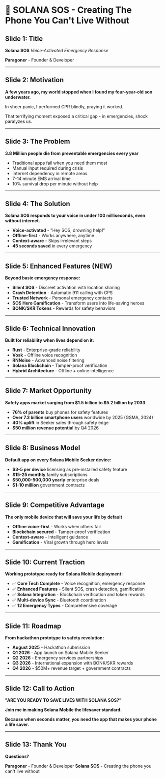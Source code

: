 # 🚨 SOLANA SOS - Creating The Phone You Can't Live Without

## Slide 1: Title
**Solana SOS**
*Voice-Activated Emergency Response*

**Paragoner** - Founder & Developer

---

## Slide 2: Motivation
**A few years ago, my world stopped when I found my four-year-old son underwater.**

In sheer panic, I performed CPR blindly, praying it worked.

That terrifying moment exposed a critical gap - in emergencies, shock paralyzes us.

---

## Slide 3: The Problem
**3.8 Million people die from preventable emergencies every year**

- Traditional apps fail when you need them most
- Manual input required during crisis
- Internet dependency in remote areas
- 7-14 minute EMS arrival time
- 10% survival drop per minute without help

---

## Slide 4: The Solution
**Solana SOS responds to your voice in under 100 milliseconds, even without internet.**

- **Voice-activated** - "Hey SOS, drowning help!"
- **Offline-first** - Works anywhere, anytime
- **Context-aware** - Skips irrelevant steps
- **45 seconds saved** in every emergency

---

## Slide 5: Enhanced Features (NEW)
**Beyond basic emergency response:**

- **Silent SOS** - Discreet activation with location sharing
- **Crash Detection** - Automatic 911 calling with GPS
- **Trusted Network** - Personal emergency contacts
- **SOS Hero Gamification** - Transform users into life-saving heroes
- **BONK/SKR Tokens** - Rewards for safety behaviors

---

## Slide 6: Technical Innovation
**Built for reliability when lives depend on it:**

- **Rust** - Enterprise-grade reliability
- **Vosk** - Offline voice recognition
- **RNNoise** - Advanced noise filtering
- **Solana Blockchain** - Tamper-proof verification
- **Hybrid Architecture** - Offline + online intelligence

---

## Slide 7: Market Opportunity
**Safety apps market surging from $1.5 billion to $5.2 billion by 2033**

- **76% of parents** buy phones for safety features
- **Over 7.3 billion smartphone users** worldwide by 2025 (GSMA, 2024)
- **40% uplift** in Seeker sales through safety edge
- **$50 million revenue potential** by Q4 2026

---

## Slide 8: Business Model
**Default app on every Solana Mobile Seeker device:**

- **$3-5 per device** licensing as pre-installed safety feature
- **$15-25 monthly** family subscriptions
- **$50,000-500,000 yearly** enterprise deals
- **$1-10 million** government contracts

---

## Slide 9: Competitive Advantage
**The only mobile device that will save your life by default**

- **Offline voice-first** - Works when others fail
- **Blockchain secured** - Tamper-proof verification
- **Context-aware** - Intelligent guidance
- **Gamification** - Viral growth through hero levels

---

## Slide 10: Current Traction
**Working prototype ready for Solana Mobile deployment:**

- ✅ **Core Tech Complete** - Voice recognition, emergency response
- ✅ **Enhanced Features** - Silent SOS, crash detection, gamification
- ✅ **Solana Integration** - Blockchain verification and token rewards
- ✅ **Multi-device Sync** - Bluetooth coordination
- ✅ **12 Emergency Types** - Comprehensive coverage

---

## Slide 11: Roadmap
**From hackathon prototype to safety revolution:**

- **August 2025** - Hackathon submission
- **Q1 2026** - App launch on Solana Mobile Seeker
- **Q2 2026** - Emergency services partnerships
- **Q3 2026** - International expansion with BONK/SKR rewards
- **Q4 2026** - $50M+ revenue target + government contracts

---

## Slide 12: Call to Action
**"ARE YOU READY TO SAVE LIVES WITH SOLANA SOS?"**

**Join me in making Solana Mobile the lifesaver standard.**

**Because when seconds matter, you need the app that makes your phone a life saver.**

---

## Slide 13: Thank You
**Questions?**

**Paragoner** - Founder & Developer
**Solana SOS** - Creating the phone you can't live without 